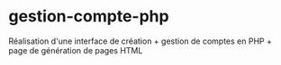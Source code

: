 # gestion-compte-php
Réalisation d'une interface de création + gestion de comptes en PHP + page de génération de pages HTML
